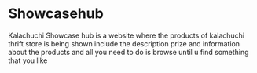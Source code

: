 # Showcasehub
Kalachuchi Showcase hub is a website where the products of kalachuchi thrift store is being shown include the description prize and information about the products and all you need to do is browse until u find something that you like 
